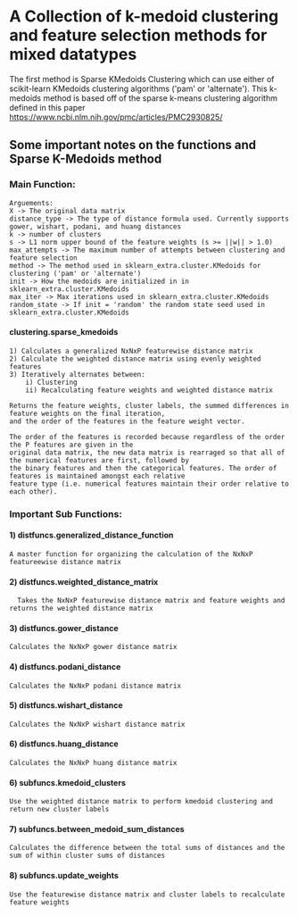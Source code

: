# A Collection of k-medoid clustering and feature selection methods for mixed datatypes 

The first method is Sparse KMedoids Clustering which can use either of scikit-learn KMedoids 
clustering algorithms ('pam' or 'alternate'). This k-medoids method is based off of the sparse 
k-means clustering algorithm defined in this paper https://www.ncbi.nlm.nih.gov/pmc/articles/PMC2930825/

## Some important notes on the functions and Sparse K-Medoids method

### Main Function: 

    Arguements:
    X -> The original data matrix
    distance_type -> The type of distance formula used. Currently supports gower, wishart, podani, and huang distances
    k -> number of clusters
    s -> L1 norm upper bound of the feature weights (s >= ||w|| > 1.0)
    max_attempts -> The maximum number of attempts between clustering and feature selection
    method -> The method used in sklearn_extra.cluster.KMedoids for clustering ('pam' or 'alternate')
    init -> How the medoids are initialized in in sklearn_extra.cluster.KMedoids
    max_iter -> Max iterations used in sklearn_extra.cluster.KMedoids
    random_state -> If init = 'random' the random state seed used in sklearn_extra.cluster.KMedoids 

#### clustering.sparse_kmedoids

    1) Calculates a generalized NxNxP featurewise distance matrix
    2) Calculate the weighted distance matrix using evenly weighted features
    3) Iteratively alternates between:
        i) Clustering 
        ii) Recalculating feature weights and weighted distance matrix 

    Returns the feature weights, cluster labels, the summed differences in feature weights on the final iteration, 
    and the order of the features in the feature weight vector. 

    The order of the features is recorded because regardless of the order the P features are given in the 
    original data matrix, the new data matrix is rearraged so that all of the numerical features are first, followed by
    the binary features and then the categorical features. The order of features is maintained amongst each relative
    feature type (i.e. numerical features maintain their order relative to each other).

### Important Sub Functions:

#### 1) distfuncs.generalized_distance_function

    A master function for organizing the calculation of the NxNxP featureewise distance matrix

#### 2) distfuncs.weighted_distance_matrix

      Takes the NxNxP featurewise distance matrix and feature weights and returns the weighted distance matrix

#### 3) distfuncs.gower_distance

    Calculates the NxNxP gower distance matrix

#### 4) distfuncs.podani_distance

    Calculates the NxNxP podani distance matrix

#### 5) distfuncs.wishart_distance

    Calculates the NxNxP wishart distance matrix
    
#### 6) distfuncs.huang_distance

    Calculates the NxNxP huang distance matrix

#### 6) subfuncs.kmedoid_clusters

    Use the weighted distance matrix to perform kmedoid clustering and return new cluster labels

#### 7) subfuncs.between_medoid_sum_distances

    Calculates the difference between the total sums of distances and the sum of within cluster sums of distances

#### 8) subfuncs.update_weights

    Use the featurewise distance matrix and cluster labels to recalculate feature weights

    
